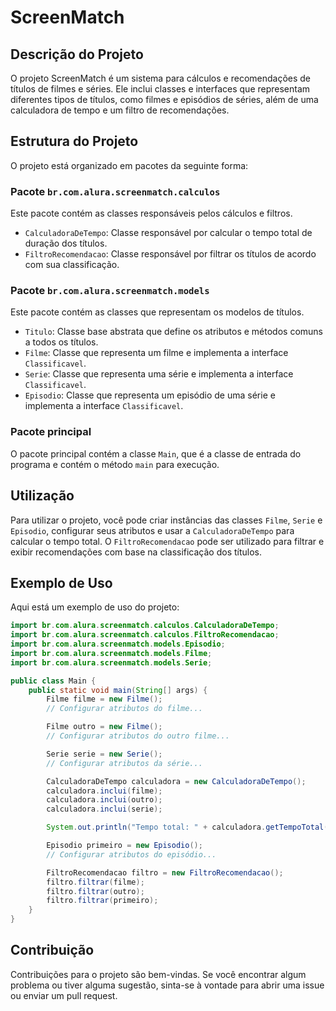 # ScreenMatch

## Descrição do Projeto
O projeto ScreenMatch é um sistema para cálculos e recomendações de títulos de filmes e séries. Ele inclui classes e interfaces que representam diferentes tipos de títulos, como filmes e episódios de séries, além de uma calculadora de tempo e um filtro de recomendações. 

## Estrutura do Projeto
O projeto está organizado em pacotes da seguinte forma:

### Pacote `br.com.alura.screenmatch.calculos`
Este pacote contém as classes responsáveis pelos cálculos e filtros.

- `CalculadoraDeTempo`: Classe responsável por calcular o tempo total de duração dos títulos.
- `FiltroRecomendacao`: Classe responsável por filtrar os títulos de acordo com sua classificação.

### Pacote `br.com.alura.screenmatch.models`
Este pacote contém as classes que representam os modelos de títulos.

- `Titulo`: Classe base abstrata que define os atributos e métodos comuns a todos os títulos.
- `Filme`: Classe que representa um filme e implementa a interface `Classificavel`.
- `Serie`: Classe que representa uma série e implementa a interface `Classificavel`.
- `Episodio`: Classe que representa um episódio de uma série e implementa a interface `Classificavel`.

### Pacote principal
O pacote principal contém a classe `Main`, que é a classe de entrada do programa e contém o método `main` para execução.

## Utilização
Para utilizar o projeto, você pode criar instâncias das classes `Filme`, `Serie` e `Episodio`, configurar seus atributos e usar a `CalculadoraDeTempo` para calcular o tempo total. O `FiltroRecomendacao` pode ser utilizado para filtrar e exibir recomendações com base na classificação dos títulos.

## Exemplo de Uso
Aqui está um exemplo de uso do projeto:

```java
import br.com.alura.screenmatch.calculos.CalculadoraDeTempo;
import br.com.alura.screenmatch.calculos.FiltroRecomendacao;
import br.com.alura.screenmatch.models.Episodio;
import br.com.alura.screenmatch.models.Filme;
import br.com.alura.screenmatch.models.Serie;

public class Main {
    public static void main(String[] args) {
        Filme filme = new Filme();
        // Configurar atributos do filme...

        Filme outro = new Filme();
        // Configurar atributos do outro filme...

        Serie serie = new Serie();
        // Configurar atributos da série...

        CalculadoraDeTempo calculadora = new CalculadoraDeTempo();
        calculadora.inclui(filme);
        calculadora.inclui(outro);
        calculadora.inclui(serie);

        System.out.println("Tempo total: " + calculadora.getTempoTotal());

        Episodio primeiro = new Episodio();
        // Configurar atributos do episódio...

        FiltroRecomendacao filtro = new FiltroRecomendacao();
        filtro.filtrar(filme);
        filtro.filtrar(outro);
        filtro.filtrar(primeiro);
    }
}
```

## Contribuição

Contribuições para o projeto são bem-vindas. Se você encontrar algum problema ou tiver alguma sugestão, sinta-se à vontade para abrir uma issue ou enviar um pull request.


